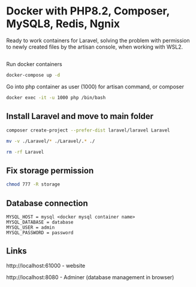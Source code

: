 # Docker with PHP8.2, Composer, MySQL8, Redis, Ngnix
Ready to work containers for Laravel, solving the problem with permission to newly created files by the artisan console, when working with WSL2.

## 

Run docker containers
```` bash
docker-compose up -d
````

Go into php container as user (1000) for artisan command, or composer
```` bash
docker exec -it -u 1000 php /bin/bash
````

## Install Laravel and move to main folder
```` bash
composer create-project --prefer-dist laravel/laravel Laravel 
````
```` bash
mv -v ./Laravel/* ./Laravel/.* ./
````
```` bash
rm -rf Laravel
````

## Fix storage permission
```` bash
chmod 777 -R storage
````

## Database connection
    MYSQL_HOST = mysql <docker mysql container name>
    MYSQL_DATABASE = database
    MYSQL_USER = admin
    MYSQL_PASSWORD = password
    
## Links
http://localhost:61000 - website

http://localhost:8080 - Adminer (database management in browser)